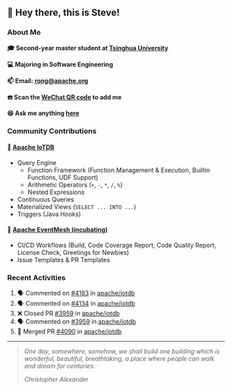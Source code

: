 ## 👋 Hey there, this is Steve!

### About Me

**🎓 Second-year master student at [Tsinghua University](https://www.tsinghua.edu.cn/)**

**💻 Majoring in Software Engineering**

**📫 Email: rong@apache.org**

**☎️ Scan the [WeChat QR code](https://github.com/SteveYurongSu/SteveYurongSu/issues/1) to add me**

**😆 Ask me anything <a href="https://github.com/SteveYurongSu/SteveYurongSu/issues">here</a>**

### Community Contributions

#### 🚀 [Apache IoTDB](https://github.com/apache/iotdb/pulls?q=is%3Apr+author%3ASteveYurongSu)

- Query Engine
  - Function Framework (Function Management & Execution, Builtin Functions, UDF Support)
  - Arithmetic Operators (`+`, `-`, `*`, `/`, `%`)
  - Nested Expressions
- Continuous Queries
- Materialized Views (`SELECT ... INTO ...`)
- Triggers (Java Hooks)

#### 🚀 [Apache EventMesh (incubating)](https://github.com/apache/incubator-eventmesh/pulls?q=is%3Apr+author%3ASteveYurongSu)

- CI/CD Workflows (Build, Code Coverage Report, Code Quality Report, License Check, Greetings for Newbies)
- Issue Templates & PR Templates 

### Recent Activities
<!--START_SECTION:activity-->

1. 🗣 Commented on [#4183](https://github.com/apache/iotdb/issues/4183) in [apache/iotdb](https://github.com/apache/iotdb)
2. 🗣 Commented on [#4134](https://github.com/apache/iotdb/issues/4134) in [apache/iotdb](https://github.com/apache/iotdb)
3. ❌ Closed PR [#3959](https://github.com/apache/iotdb/pull/3959) in [apache/iotdb](https://github.com/apache/iotdb)
4. 🗣 Commented on [#3959](https://github.com/apache/iotdb/issues/3959) in [apache/iotdb](https://github.com/apache/iotdb)
5. 🎉 Merged PR [#4090](https://github.com/apache/iotdb/pull/4090) in [apache/iotdb](https://github.com/apache/iotdb)
<!--END_SECTION:activity-->

---

> *One day, somewhere, somehow, we shall build one building which is wonderful, beautiful, breathtaking, a place where people can walk and dream for centuries.*
>
> *Christopher Alexander*
